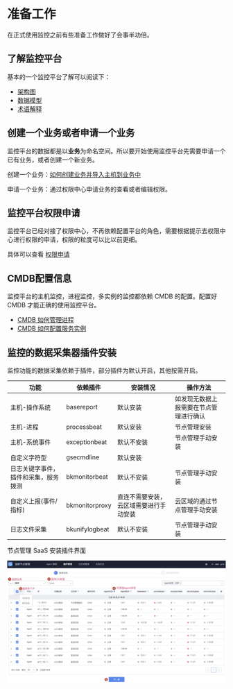 # 准备工作

在正式使用监控之前有些准备工作做好了会事半功倍。

## 了解监控平台

基本的一个监控平台了解可以阅读下：

* [架构图](../concepts/architecture.md)
* [数据模型](../concepts/datamodule.md)
* [术语解释](../concepts/glossary.md)

## 创建一个业务或者申请一个业务

监控平台的数据都是以**业务**为命名空间。所以要开始使用监控平台先需要申请一个已有业务，或者创建一个新业务。

创建一个业务：[如何创建业务并导入主机到业务中](../../../配置平台/产品白皮书/快速入门/case1.md)

申请一个业务：通过权限中心申请业务的查看或者编辑权限。

## 监控平台权限申请

监控平台已经对接了权限中心，不再依赖配置平台的角色，需要根据提示去权限中心进行权限的申请，权限的粒度可以比以前更细。 

具体可以查看 [权限申请](perm.md)

## CMDB配置信息

监控平台的主机监控，进程监控，多实例的监控都依赖 CMDB 的配置。配置好 CMDB 才能正确的使用监控平台。

 * [CMDB 如何管理进程](https://bk.tencent.com/docs/document/6.0/152/7303)
 * [CMDB 如何配置服务实例](../../../配置平台/产品白皮书/产品功能/Instance.md)

## 监控的数据采集器插件安装

监控功能的数据采集依赖于插件，部分插件为默认开启，其他按需开启。 

| 功能	 | 依赖插件 | 	安装情况 | 	操作方法 | 
|---|---|---|---|
|主机-操作系统	| basereport	| 默认安装	| 如发现无数据上报需要在节点管理进行确认
|主机-进程 | 	processbeat |	默认安装 | 	节点管理安装
|主机-系统事件 |	exceptionbeat | 	默认不安装 | 	节点管理手动安装
|自定义字符型 |	gsecmdline	| 默认安装 | 
|日志关键字事件， 插件和采集，服务拨测 | 	bkmonitorbeat	| 默认不安装	| 节点管理手动安装
|自定义上报(事件/指标)	| bkmonitorproxy | 	直连不需要安装，云区域需要进行手动安装	|云区域的通过节点管理手动安装
|日志文件采集 | 	bkunifylogbeat	| 默认不安装 | 	节点管理手动安装

节点管理 SaaS 安装插件界面

![-w2020](media/16044597491804.jpg)


